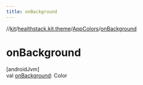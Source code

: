 ```yaml
---
title: onBackground
---
```

//[kit](../../../index.html)/[healthstack.kit.theme](../index.html)/[AppColors](index.html)/[onBackground](on-background.html)



# onBackground



[androidJvm]\
val [onBackground](on-background.html): Color





